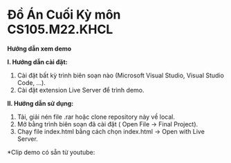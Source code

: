 # Đồ Án Cuối Kỳ môn CS105.M22.KHCL
**Hướng dẫn xem demo**



**I. Hướng dẫn cài đặt:**
1. Cài đặt bất kỳ trình biên soạn nào (Microsoft Visual Studio, Visual Studio Code, ...).
2. Cài đặt extension Live Server để trình demo.

**II. Hướng dẫn sử dụng:**
1. Tải, giải nén file .rar hoặc clone repository này về local.
2. Mở bằng trình biên soạn đã cài đặt ( Open File -> Final Project).
3. Chạy file index.html bằng cách chọn index.html -> Open with Live Server.


*Clip demo có sẵn từ youtube:





